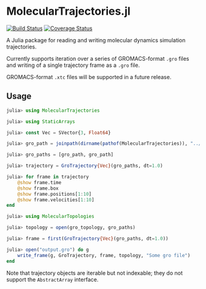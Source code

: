 # MolecularTrajectories.jl

[![Build Status](https://travis-ci.org/tom--lee/MolecularTrajectories.jl.svg?branch=master)](https://travis-ci.org/tom--lee/MolecularTrajectories.jl)
[![Coverage Status](https://coveralls.io/repos/tom--lee/MolecularTrajectories.jl/badge.svg?branch=master)](https://coveralls.io/r/tom--lee/MolecularTrajectories.jl?branch=master)

A Julia package for reading and writing molecular dynamics simulation 
trajectories.

Currently supports iteration over a series of GROMACS-format `.gro` files and 
writing of a single trajectory frame as a `.gro` file.

GROMACS-format `.xtc` files will be supported in a future release.

## Usage

```julia
julia> using MolecularTrajectories

julia> using StaticArrays

julia> const Vec = SVector{3, Float64}

julia> gro_path = joinpath(dirname(pathof(MolecularTrajectories)), "../test/test.gro")

julia> gro_paths = [gro_path, gro_path]

julia> trajectory = GroTrajectory{Vec}(gro_paths, dt=1.0)

julia> for frame in trajectory
    @show frame.time
    @show frame.box
    @show frame.positions[1:10]
    @show frame.velocities[1:10]
end

julia> using MolecularTopologies

julia> topology = open(gro_topology, gro_paths)

julia> frame = first(GroTrajectory{Vec}(gro_paths, dt=1.0))

julia> open("output.gro") do g
    write_frame(g, GroTrajectory, frame, topology, "Some gro file")
end

```

Note that trajectory objects are iterable but not indexable;
they do not support the `AbstractArray` interface.

